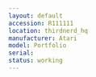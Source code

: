 ```yaml
---
layout: default
accession: R111111
location: thirdnerd_hq
manufacturer: Atari
model: Portfolio
serial: 
status: working
---
```


